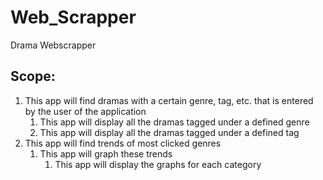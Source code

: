 # Web_Scrapper
Drama Webscrapper

## Scope:
1. This app will find dramas with a certain genre, tag, etc. that is entered by the user of the application
   1. This app will display all the dramas tagged under a defined genre
   1. This app will display all the dramas tagged under a defined tag
1. This app will find trends of most clicked genres
   1. This app will graph these trends
      1. This app will display the graphs for each category
